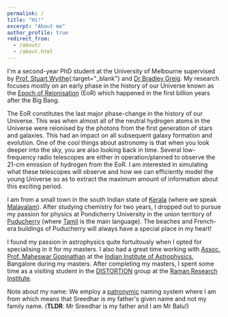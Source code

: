```yaml
---
permalink: /
title: "Hi!"
excerpt: "About me"
author_profile: true
redirect_from: 
  - /about/
  - /about.html
---
```


I'm a second-year PhD student at the University of Melbourne supervised by [Prof. Stuart Wyithe](https://blogs.unimelb.edu.au/stuart-wyithe/){:target="\_blank"} and [Dr Bradley Greig](https://findanexpert.unimelb.edu.au/profile/195326-bradley-greig). My research focuses mostly on an early phase in the history of our Universe known as the [Epoch of Reionisation](https://astro.physics.unimelb.edu.au/research/epoch-of-reionisation/) (EoR) which happened in the first billion years after the Big Bang.

The EoR constitutes the last major phase-change in the history of our Universe. This was when almost all of the neutral hydrogen atoms in the Universe were reionised by the photons from the first generation of stars and galaxies. This had an impact on all subsequent galaxy formation and evolution. One of the cool things about astronomy is that when you look deeper into the sky, you are also looking back in time. Several low-frequency radio telescopes are either in operation/planned to observe the 21-cm emission of hydrogen from the EoR. I am interested in simulating what these telescopes will observe and how we can efficiently model the young Universe so as to extract the maximum amount of information about this exciting period.

I am from a small town in the south Indian state of [Kerala](https://www.keralatourism.org/kerala-at-a-glance/) (where we speak [Malayalam](https://en.wikipedia.org/wiki/Malayalam)). After studying chemistry for two years, I dropped out to pursue my passion for physics at Pondicherry University in the union territory of [Puducherry](https://www.py.gov.in/history) (where [Tamil](https://en.wikipedia.org/wiki/Tamil_language) is the main language). The beaches and French-era buildings of Puducherry will always have a special place in my heart! 

I found my passion in astrophysics quite fortuitously when I opted for specialising in it for my masters. I also had a great time working with [Assoc. Prof. Maheswar Gopinathan](https://www.iiap.res.in/?q=user/541) at the [Indian Institute of Astrophysics](https://www.iiap.res.in/), Bangalore during my masters. After completing my masters, I spent some time as a visiting student in the [DISTORTION](https://www.rri.res.in/DISTORTION/index.html) group at the [Raman Research Institute](https://www.rri.res.in/).

Note about my name: We employ a [patronymic](https://en.wikipedia.org/wiki/Patronymic#South_Asia) naming system where I am from which means that Sreedhar is my father's given name and not my family name. (**TLDR**: Mr Sreedhar is my father and I am Mr Balu!)
